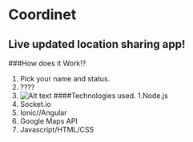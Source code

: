 # Coordinet

## Live updated location sharing app!
###How does it Work!?
1. Pick your name and status.
2. ????
3. ![Alt text](https://i.imgur.com/Pn0vk2z.jpg)
####Technologies used.
1.Node.js
2. Socket.io
3. Ionic//Angular
4. Google Maps API
5. Javascript/HTML/CSS
